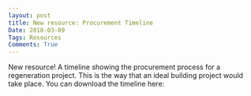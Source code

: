 ```yaml
---
layout: post
title: New resource: Procurement Timeline
Date: 2018-03-09
Tags: Resources
Comments: True
---
```


New resource! A timeline showing the procurement process for a regeneration project. This is the way that an ideal building project would take place. You can download the timeline here: 
